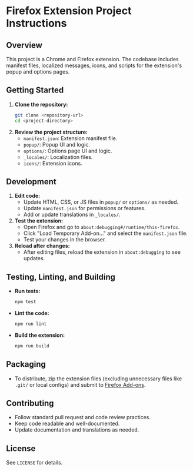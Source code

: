 # Firefox Extension Project Instructions

## Overview
This project is a Chrome and Firefox extension. The codebase includes manifest files, localized messages, icons, and scripts for the extension's popup and options pages.

## Getting Started
1. **Clone the repository:**
   ```sh
   git clone <repository-url>
   cd <project-directory>
   ```
2. **Review the project structure:**
   - `manifest.json`: Extension manifest file.
   - `popup/`: Popup UI and logic.
   - `options/`: Options page UI and logic.
   - `_locales/`: Localization files.
   - `icons/`: Extension icons.

## Development
1. **Edit code:**
   - Update HTML, CSS, or JS files in `popup/` or `options/` as needed.
   - Update `manifest.json` for permissions or features.
   - Add or update translations in `_locales/`.
2. **Test the extension:**
   - Open Firefox and go to `about:debugging#/runtime/this-firefox`.
   - Click "Load Temporary Add-on..." and select the `manifest.json` file.
   - Test your changes in the browser.
3. **Reload after changes:**
   - After editing files, reload the extension in `about:debugging` to see updates.

## Testing, Linting, and Building

- **Run tests:**
  ```sh
  npm test
  ```
- **Lint the code:**
  ```sh
  npm run lint
  ```
- **Build the extension:**
  ```sh
  npm run build
  ```

## Packaging
- To distribute, zip the extension files (excluding unnecessary files like `.git/` or local configs) and submit to [Firefox Add-ons](https://addons.mozilla.org/).

## Contributing
- Follow standard pull request and code review practices.
- Keep code readable and well-documented.
- Update documentation and translations as needed.

## License
See `LICENSE` for details.

